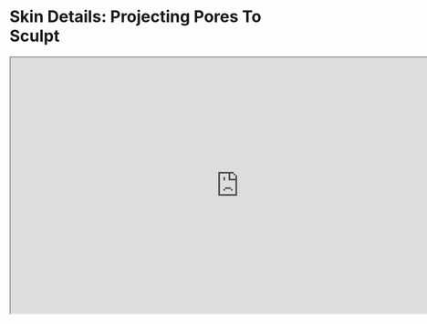 # Skin Details: Projecting Pores To Sculpt

<p><iframe src="https://www.youtube.com/embed/D0YDdiVdpd0?rel=0" width="800" height="450" allowfullscreen="allowfullscreen" allow="accelerometer; autoplay; clipboard-write; encrypted-media; gyroscope; picture-in-picture"></iframe></p>